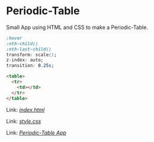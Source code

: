# Periodic-Table

Small App using HTML and CSS to make a Periodic-Table.

```css
:hover
:nth-child()
:nth-last-child()
transform: scale();
z-index: auto;
transition: 0.25s;
```

```html
<table>
  <tr>
    <td></td>
  </tr>
</table>  
```

Link: [_index.html_](https://github.com/rubenSinzig/periodicTable/blob/main/index.html)

Link: [_style.css_](https://github.com/rubenSinzig/periodicTable/blob/main/css/style.css)

Link: [_Periodic-Table App_](https://rubensinzig.github.io/periodicTable/)
